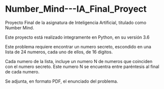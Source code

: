# Number_Mind---IA_Final_Proyect

Proyecto Final de la asignatura de Inteligencia Artificial, titulado como Number Mind.

Este proyecto está realizado integramente en Python, en su versión 3.6

Este problema requiere encontrar un numero secreto, escondido en una lista de 24 numeros, cada uno de ellos, de 16 digitos.

Cada numero de la lista, incluye un numero N de numeros que coinciden con el numero secreto. Este numero N se encuentra entre paréntesis al final de cada numero.

Se adjunta, en formato PDF, el enunciado del problema.
